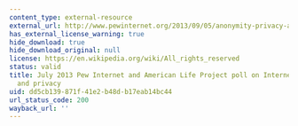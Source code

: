 ```yaml
---
content_type: external-resource
external_url: http://www.pewinternet.org/2013/09/05/anonymity-privacy-and-security-online/
has_external_license_warning: true
hide_download: true
hide_download_original: null
license: https://en.wikipedia.org/wiki/All_rights_reserved
status: valid
title: July 2013 Pew Internet and American Life Project poll on Internet anonymity
  and privacy
uid: dd5cb139-871f-41e2-b48d-b17eab14bc44
url_status_code: 200
wayback_url: ''
---
```

